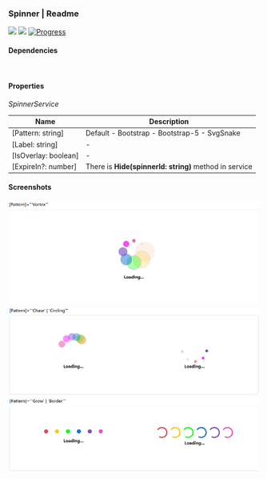 ### Spinner | Readme

[![](https://img.shields.io/badge/Main-readme-white)](../../readme.md)
[![](https://img.shields.io/badge/usage-orange)](usage.md)
[![Progress](https://img.shields.io/badge/Demo-blue)](https://krsln.github.io/Showcase/LootBox/Spinner)

#### Dependencies
```
 
``` 

#### Properties
_SpinnerService_

| Name                 | Description                                            |
|----------------------|--------------------------------------------------------|
| [Pattern: string]    | Default - Bootstrap - Bootstrap-5 - SvgSnake           |
| [Label: string]      | -                                                      |
| [IsOverlay: boolean] | -                                                      |
| [ExpireIn?: number]  | There is **Hide(spinnerId: string)** method in service |

#### Screenshots

![](../../../../Images/LootBox/Spinner_Vortex_2022-01-27.png "Spinner_Vortex")
![](../../../../Images/LootBox/Spinner_Chase_Circling_2022-01-27.png "Spinner_Chase")
![](../../../../Images/LootBox/Spinner_Grow_Border_2022-01-27.png "Spinner_Grow_Border")
